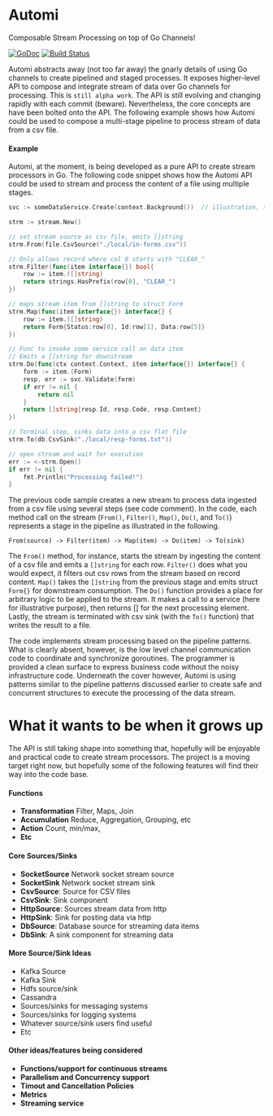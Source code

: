 Automi
======
Composable Stream Processing on top of Go Channels!

[![GoDoc](https://godoc.org/github.com/vladimirvivien/automi?status.svg)](https://godoc.org/github.com/vladimirvivien/automi)
[![Build Status](https://travis-ci.org/vladimirvivien/automi.svg)](https://travis-ci.org/vladimirvivien/automi)

Automi abstracts away (not too far away) the gnarly details of using Go channels to create pipelined and staged processes.  It exposes higher-level API to compose and integrate stream of data over Go channels for processing.  This is `still alpha work`. The API is still evolving and changing rapidly with each commit (beware).  Nevertheless, the core concepts are have been bolted onto the API.  The following example shows how Automi could be used to compose a multi-stage pipeline to process stream of data from a csv file.

#### Example
Automi, at the moment, is being developed as a pure API to create stream processors in Go.  The following code snippet shows how the Automi API could be used to stream and process the content of a file using multiple stages.

```Go
svc := someDataService.Create(context.Background())  // illustration, stand-in for some service

strm := stream.New()

// set stream source as csv file, emits []string
strm.From(file.CsvSource("./local/in-forms.csv"))

// Only allows record where col 0 starts with "CLEAR_"
strm.Filter(func(item interface{}) bool{
    row := item.([]string)
    return strings.HasPrefix(row[0], "CLEAR_")
})

// maps stream item from []string to struct Form
strm.Map(func(item interface{}) interface{} {
    row := item.([]string)
    return Form{Status:row[0], Id:row[1], Data:row[5]}
})

// Func to invoke some service call on data item
// Emits a []string for downstream
strm.Do(func(ctx context.Context, item interface{}) interface{} {
    form := item.(Form)
    resp, err := svc.Validate(form)
    if err != nil {
        return nil 
    }
    return []string{resp.Id, resp.Code, resp.Content}
})

// Terminal step, sinks data into a csv flat file
strm.To(db.CsvSink("./local/resp-forms.txt"))

// open stream and wait for execution
err := <-strm.Open()
if err != nil {
    fmt.Println("Processing failed!")
}
```
The previous code sample creates a new stream to process data ingested from a csv file using several steps (see code comment).  In the code, each method call on the stream (`From()`, `Filter()`, `Map()`, `Do()`, and `To()`) represents a stage in the pipeline as illustrated in the following.  

	From(source) -> Filter(item) -> Map(item) -> Do(item) -> To(sink)

The `From()` method, for instance, starts the stream by ingesting the content of a csv file and emits a `[]string` for each row.  `Filter()` does what you would expect, it filters out csv rows from the stream based on record content.  `Map()` takes the `[]string` from the previous stage and emits struct `Form{}` for downstream consumption.  The `Do()` function provides a place for arbitrary logic to be applied to the stream.  It makes a call to a service (here for illustrative purpose), then returns [] for the next processing element.  Lastly, the stream is terminated with csv sink (with the `To()` function) that writes the result to a file.

The code implements stream processing based on the pipeline patterns.  What is clearly absent, however, is the low level channel communication code to coordinate and synchronize goroutines.  The programmer is provided a clean surface to express business code without the noisy infrastructure code.  Underneath the cover however, Automi is using patterns similar to the pipeline patterns discussed earlier to create safe and concurrent structures to execute the processing of the data stream.

# What it wants to be when it grows up
The API is still taking shape into something that, hopefully will be enjoyable and practical code to create stream processors.  The project is a moving target right now, but hopefully some of the following features will find their way into the code base.

#### Functions
 - **Transformation** Filter, Maps, Join
 - **Accumulation** Reduce, Aggregation, Grouping, etc
 - **Action** Count, min/max,  
 - **Etc** 

#### Core Sources/Sinks
 - **SocketSource** Network socket stream source
 - **SocketSink** Network socket stream sink
 - **CsvSource**: Source for CSV files
 - **CsvSink**: Sink component 
 - **HttpSource**: Sources stream data from http
 - **HttpSink**: Sink for posting data via http
 - **DbSource**: Database source for streaming data items
 - **DbSink**: A sink component for streaming data
 
#### More Source/Sink Ideas
 - Kafka Source
 - Kafka Sink
 - Hdfs source/sink
 - Cassandra
 - Sources/sinks for messaging systems
 - Sources/sinks for logging systems
 - Whatever source/sink users find useful
 - Etc

#### Other ideas/features being considered
 - **Functions/support for continuous streams**
 - **Parallelism and Concurrency support**
 - **Timout and Cancellation Policies**
 - **Metrics**
 - **Streaming service** 

